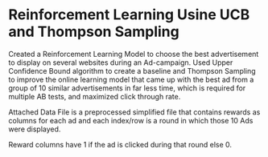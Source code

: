 # Reinforcement Learning Usine UCB and Thompson Sampling 

Created a Reinforcement Learning Model to choose the best advertisement to display on several websites during an Ad-campaign.   Used Upper Confidence Bound algorithm to create a baseline and Thompson Sampling to improve the online learning model that came up with the best ad from a group of 10 similar advertisements in far less time, which is required for multiple AB tests, and maximized click through rate.

Attached Data File is a preprocessed simplified file that contains rewards as columns for each ad and each index/row is a round in which those 10 Ads were displayed.

Reward columns have 1 if the ad is clicked during that round else 0.
